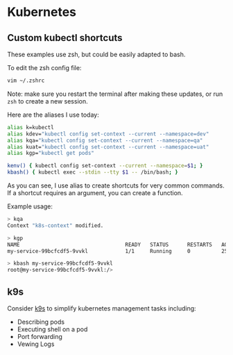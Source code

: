 # Kubernetes

## Custom kubectl shortcuts

These examples use zsh, but could be easily adapted to bash.

To edit the zsh config file:
```bash
vim ~/.zshrc
```

Note: make sure you restart the terminal after making these updates, or run `zsh` to create a new session.

Here are the aliases I use today:
```bash
alias k=kubectl
alias kdev="kubectl config set-context --current --namespace=dev"
alias kqa="kubectl config set-context --current --namespace=qa"
alias kuat="kubectl config set-context --current --namespace=uat"
alias kgp="kubectl get pods"

kenv() { kubectl config set-context --current --namespace=$1; }
kbash() { kubectl exec --stdin --tty $1 -- /bin/bash; }
```

As you can see, I use alias to create shortcuts for very common commands. If a shortcut requires an argument, you can create a function.

Example usage:

```bash
> kqa
Context "k8s-context" modified.

> kgp
NAME                                  READY   STATUS      RESTARTS   AGE
my-service-99bcfcdf5-9vvkl            1/1     Running     0          25d

> kbash my-service-99bcfcdf5-9vvkl 
root@my-service-99bcfcdf5-9vvkl:/> 
```

## k9s

Consider [k9s](https://k9scli.io/) to simplify kubernetes management tasks including:

- Describing pods
- Executing shell on a pod
- Port forwarding
- Vewing Logs


